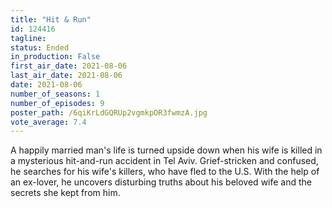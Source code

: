 ```yaml
---
title: "Hit & Run"
id: 124416
tagline: 
status: Ended
in_production: False
first_air_date: 2021-08-06
last_air_date: 2021-08-06
date: 2021-08-06
number_of_seasons: 1
number_of_episodes: 9
poster_path: /6qiKrLdGQRUp2vgmkpOR3fwmzA.jpg
vote_average: 7.4
---
```


A happily married man's life is turned upside down when his wife is killed in a mysterious hit-and-run accident in Tel Aviv.  Grief-stricken and confused, he searches for his wife's killers, who have fled to the U.S.  With the help of an ex-lover, he uncovers disturbing truths about his beloved wife and the secrets she kept from him.
